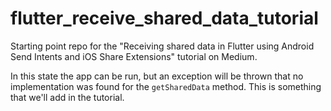 # flutter_receive_shared_data_tutorial

Starting point repo for the "Receiving shared data in Flutter using Android Send Intents and iOS Share Extensions" tutorial on Medium.

In this state the app can be run, but an exception will be thrown that no implementation was found for the `getSharedData` method. This is something that we'll add in the tutorial.
